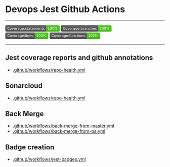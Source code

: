# Devops Jest Github Actions

------- 

<div>
<img src='./badges/badge-statements.svg' height="20"/>
<img src='./badges/badge-branches.svg' height="20"/>
</div>
<div>
<img src='./badges/badge-lines.svg'  height="20"/>
<img src='./badges/badge-functions.svg' height="20"/>
</div>

------- 


## Jest coverage reports and github annotations

- [.github/workflows/repo-health.yml](.github/workflows/repo-health.yml#L36)

## Sonarcloud

- [.github/workflows/repo-health.yml](.github/workflows/repo-health.yml#L21)

## Back Merge 

- [.github/workflows/back-merge-from-master.yml](.github/workflows/back-merge-from-master.yml#L17)
- [.github/workflows/back-merge-from-qa.yml](.github/workflows/back-merge-from-qa.yml#L15)

## Badge creation

- [.github/workflows/jest-badges.yml](.github/workflows/jest-badges.yml#L22)